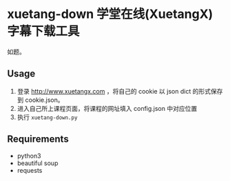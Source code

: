 # __xuetang-down__ 学堂在线(XuetangX)字幕下载工具

如题。

## Usage

1. 登录 <http://www.xuetangx.com> ，将自己的 cookie 以 json dict 的形式保存到 cookie.json。
2. 进入自己所上课程页面，将课程的网址填入 config.json 中对应位置
3. 执行 `xuetang-down.py`

## Requirements

- python3
- beautiful soup
- requests
